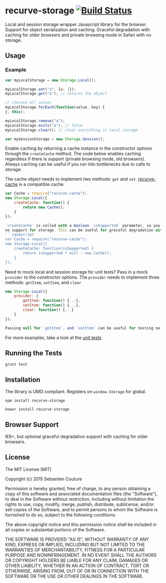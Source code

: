 recurve-storage [![Build Status](https://secure.travis-ci.org/sebastiencouture/recurve-storage.png?branch=master)](https://travis-ci.org/sebastiencouture/recurve-storage)
===

Local and session storage wrapper Javascript library for the browser. Support for object serialization and caching. Graceful degradation
with caching for older browsers and private browsing mode in Safari with no storage.

## Usage

### Example

```javascript
var myLocalStorage = new Storage.Local();

myLocalStorage.set("a", {a: 1});
myLocalStorage.get("a"); // returns the object

// iterate all values
myLocalStorage.forEach(function(value, key) {
}, this);

myLocalStorage.remove("a");
myLocalStorage.exits("a"); // false
myLocalStorage.clear(); // clear everything in local storage
```

```javascript
var mySessionStorage = new Storage.Session();
```

Enable caching by returning a cache instance in the constructor options through the `createCache` method. The code
below enables caching regardless if there is support (private browsing mode, old browsers). Always caching can be useful
if you run into bottlenecks due to calls to storage.

The cache object needs to implement two methods: `get` and `set`. [recurve-cache](http://github.com/sebastiencouture/recurve-cache) is a compatible cache.
```javascript
var Cache = require("recurve-cache");
new Storage.Local({
    createCache: function() {
        return new Cache();
    }
});

`createCache` is called with a boolean `isSupported` parameter, so you can optionally only include caching if there is
no support for storage. This can be useful for graceful degradation with older browsers or if in private browsing mode on Safari.
```javascript
var Cache = require("recurve-cache");
new Storage.Local({
    createCache: function(isSupported) {
        return isSupported ? null : new Cache();
    }
});
```

Need to mock local and session storage for unit tests? Pass in a mock `provider` to the constructor options. The `provider`
needs to implement three methods: `getItem`, `setItem`, and `clear`
```javascript
new Storage.Local({
    provider: {
        getItem: function() {...},
        setItem: function() {...},
        clear: function() {...}
    }
});

Passing null for `getItem`, and `setItem` can be useful for testing no storage/private browsing mode in Safari.
```

For more examples, take a look at the [unit tests](test/recurve-storage.spec.js)

## Running the Tests

```
grunt test
```

## Installation

The library is UMD compliant. Registers on `window.Storage` for global.

```
npm install recurve-storage
```
```
bower install recurve-storage
```

## Browser Support

IE8+, but optional graceful degradation support with caching for older browsers.

## License

The MIT License (MIT)

Copyright (c) 2015 Sebastien Couture

Permission is hereby granted, free of charge, to any person obtaining a copy of
this software and associated documentation files (the "Software"), to deal in
the Software without restriction, including without limitation the rights to
use, copy, modify, merge, publish, distribute, sublicense, and/or sell copies of
the Software, and to permit persons to whom the Software is furnished to do so,
subject to the following conditions:

The above copyright notice and this permission notice shall be included in all
copies or substantial portions of the Software.

THE SOFTWARE IS PROVIDED "AS IS", WITHOUT WARRANTY OF ANY KIND, EXPRESS OR
IMPLIED, INCLUDING BUT NOT LIMITED TO THE WARRANTIES OF MERCHANTABILITY, FITNESS
FOR A PARTICULAR PURPOSE AND NONINFRINGEMENT. IN NO EVENT SHALL THE AUTHORS OR
COPYRIGHT HOLDERS BE LIABLE FOR ANY CLAIM, DAMAGES OR OTHER LIABILITY, WHETHER
IN AN ACTION OF CONTRACT, TORT OR OTHERWISE, ARISING FROM, OUT OF OR IN
CONNECTION WITH THE SOFTWARE OR THE USE OR OTHER DEALINGS IN THE SOFTWARE.